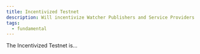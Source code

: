 ```yaml
---
title: Incentivized Testnet
description: Will incentivize Watcher Publishers and Service Providers to participate in the Laconic Network in exchange for LNT
tags:
  - fundamental
---
```


The Incentivized Testnet is...
